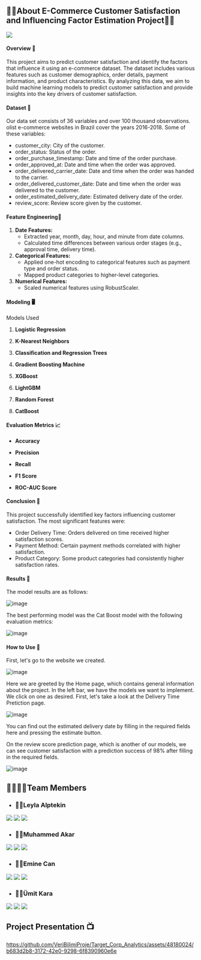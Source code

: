 ## 💆‍♀️About E-Commerce Customer Satisfaction and Influencing Factor Estimation Project💆‍♂️

<a target="_blank" href="https://datasapiens.streamlit.app/"><img src="https://i.pinimg.com/originals/16/f2/73/16f27340e4def8cf891d80e0645b9e4c.png"></img></a>

        
#### Overview 🚀  
 
This project aims to predict customer satisfaction and identify the factors that influence it using an e-commerce dataset. The dataset includes various features such as customer demographics, order details, payment information, and product characteristics. By analyzing this data, we aim to build machine learning models to predict customer satisfaction and provide insights into the key drivers of customer satisfaction.
   
 
#### Dataset 📝 

Our data set consists of 36 variables and over 100 thousand observations. olist e-commerce websites in Brazil cover the years 2016-2018.
Some of these variables:

   -  customer_city: City of the customer.
   -  order_status: Status of the order.
   -  order_purchase_timestamp: Date and time of the order purchase.
   -  order_approved_at: Date and time when the order was approved.
   -  order_delivered_carrier_date: Date and time when the order was handed to the carrier.
   -  order_delivered_customer_date: Date and time when the order was delivered to the customer.
   -  order_estimated_delivery_date: Estimated delivery date of the order.
   -  review_score: Review score given by the customer.
                                    
  

#### Feature Engineering📑 

1. **Date Features:**
   - Extracted year, month, day, hour, and minute from date columns.
   - Calculated time differences between various order stages (e.g., approval time, delivery time).
2. **Categorical Features:**
   - Applied one-hot encoding to categorical features such as payment type and order status.
   - Mapped product categories to higher-level categories.
3. **Numerical Features:**
   - Scaled numerical features using RobustScaler.
     
#### Modeling 🖥️ 
Models Used
1. **Logistic Regression**

2. **K-Nearest Neighbors**

3. **Classification and Regression Trees**

4. **Gradient Boosting Machine**

5. **XGBoost**

6. **LightGBM**

7. **Random Forest**

8. **CatBoost**

#### Evaluation Metrics 📈

- **Accuracy**  

- **Precision**

- **Recall** 

- **F1 Score** 

- **ROC-AUC Score**

#### Conclusion 🚀

This project successfully identified key factors influencing customer satisfaction. The most significant features were:


   - Order Delivery Time: Orders delivered on time received higher satisfaction scores.
   - Payment Method: Certain payment methods correlated with higher satisfaction.
   - Product Category: Some product categories had consistently higher satisfaction rates.
 
 
#### Results 🥇

The model results are as follows:

![image](https://i.pinimg.com/originals/30/69/2b/30692b037a1f871e13e134037f19500c.jpg)
 
The best performing model was the Cat Boost model with the following evaluation metrics:

![image](https://i.pinimg.com/originals/70/b6/51/70b65178ce6d657d9f1fec89b2fe5b4d.jpg)



#### How to Use 📲

First, let's go to the website we created.


![image](https://i.pinimg.com/originals/1f/e2/93/1fe293585a229ad26bb0695d5244b3cf.png)


Here we are greeted by the Home page, which contains general information about the project. In the left bar, we have the models we want to implement. We click on one as desired. First, let's take a look at the Delivery Time Pretiction page.

![image](https://i.pinimg.com/originals/14/75/fe/1475fe3caf8904f7713c6689c4df44ed.png) 

You can find out the estimated delivery date by filling in the required fields here and pressing the estimate button.

On the review score prediction page, which is another of our models, we can see customer satisfaction with a prediction success of 98% after filling in the required fields.

![image](https://i.pinimg.com/originals/6e/14/6d/6e146d0637cf9508ad25726ad91b89f6.png) 
 

## 👨‍👩‍👧‍👦Team Members 


- ### 🙋‍♀️Leyla Alptekin

<a target="_blank" href="https://www.linkedin.com/in/leylaalptekin/"><img src="https://img.shields.io/badge/-LinkedIn-0077B5?style=for-the-badge&logo=Linkedin&logoColor=white"></img></a>
<a target="_blank" href="https://www.kaggle.com/leylaalptekn"><img src="https://img.shields.io/badge/Kaggle-035a7d?style=for-the-badge&logo=kaggle&logoColor=white"></img></a>
<a target="_blank" href="https://medium.com/@leylaalptekin"><img src="https://img.shields.io/badge/Medium-12100E?style=for-the-badge&logo=medium&logoColor=white"></img></a>


- ### 🙋‍♂️Muhammed Akar

<a target="_blank" href="https://www.linkedin.com/in/muhammedakar/"><img src="https://img.shields.io/badge/-LinkedIn-0077B5?style=for-the-badge&logo=Linkedin&logoColor=white"></img></a>
<a target="_blank" href="https://www.kaggle.com/muhammedakar"><img src="https://img.shields.io/badge/Kaggle-035a7d?style=for-the-badge&logo=kaggle&logoColor=white"></img></a>
<a target="_blank" href="https://medium.com/@mr.akar05"><img src="https://img.shields.io/badge/Medium-12100E?style=for-the-badge&logo=medium&logoColor=white"></img></a>

- ### 🙋‍♀️Emine Can

<a target="_blank" href="https://www.linkedin.com/in/ecan57/"><img src="https://img.shields.io/badge/-LinkedIn-0077B5?style=for-the-badge&logo=Linkedin&logoColor=white"></img></a>
<a target="_blank" href="https://www.kaggle.com/eminecan"><img src="https://img.shields.io/badge/Kaggle-035a7d?style=for-the-badge&logo=kaggle&logoColor=white"></img></a>
<a target="_blank" href="https://medium.com/@eminecan570"><img src="https://img.shields.io/badge/Medium-12100E?style=for-the-badge&logo=medium&logoColor=white"></img></a>

- ### 🙋‍♂️Ümit Kara

<a target="_blank" href="https://www.linkedin.com/in/umit-kara/"><img src="https://img.shields.io/badge/-LinkedIn-0077B5?style=for-the-badge&logo=Linkedin&logoColor=white"></img></a>
<a target="_blank" href="https://www.kaggle.com/umitdkara"><img src="https://img.shields.io/badge/Kaggle-035a7d?style=for-the-badge&logo=kaggle&logoColor=white"></img></a>
<a target="_blank" href="https://medium.com/@umitkara1"><img src="https://img.shields.io/badge/Medium-12100E?style=for-the-badge&logo=medium&logoColor=white"></img></a>

## Project Presentation 📺 


https://github.com/VeriBilimiProje/Target_Corp_Analytics/assets/48180024/b683d2b8-3172-42e0-9298-6f8390960e6e


